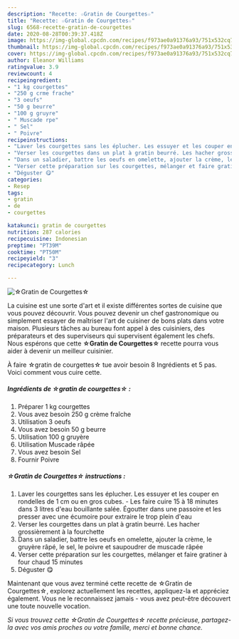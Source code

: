 ```yaml
---
description: "Recette: ☆Gratin de Courgettes☆"
title: "Recette: ☆Gratin de Courgettes☆"
slug: 6568-recette-gratin-de-courgettes
date: 2020-08-28T00:39:37.418Z
image: https://img-global.cpcdn.com/recipes/f973ae0a91376a93/751x532cq70/☆gratin-de-courgettes☆-photo-principale-de-la-recette.jpg
thumbnail: https://img-global.cpcdn.com/recipes/f973ae0a91376a93/751x532cq70/☆gratin-de-courgettes☆-photo-principale-de-la-recette.jpg
cover: https://img-global.cpcdn.com/recipes/f973ae0a91376a93/751x532cq70/☆gratin-de-courgettes☆-photo-principale-de-la-recette.jpg
author: Eleanor Williams
ratingvalue: 3.9
reviewcount: 4
recipeingredient:
- "1 kg courgettes"
- "250 g crme frache"
- "3 oeufs"
- "50 g beurre"
- "100 g gruyre"
- " Muscade rpe"
- " Sel"
- " Poivre"
recipeinstructions:
- "Laver les courgettes sans les éplucher. Les essuyer et les couper en rondelles de 1 cm ou en gros cubes. Les faire cuire 15 à 18 minutes dans 3 litres d&#39;eau bouillante salée. Égoutter dans une passoire et les presser avec une écumoire pour extraire le trop plein d&#39;eau"
- "Verser les courgettes dans un plat à gratin beurré. Les hacher grossièrement à la fourchette"
- "Dans un saladier, battre les oeufs en omelette, ajouter la crème, le gruyère râpé, le sel, le poivre et saupoudrer de muscade râpée"
- "Verser cette préparation sur les courgettes, mélanger et faire gratiner à four chaud 15 minutes"
- "Déguster 😋"
categories:
- Resep
tags:
- gratin
- de
- courgettes

katakunci: gratin de courgettes 
nutrition: 287 calories
recipecuisine: Indonesian
preptime: "PT39M"
cooktime: "PT50M"
recipeyield: "3"
recipecategory: Lunch

---
```



![☆Gratin de Courgettes☆](https://img-global.cpcdn.com/recipes/f973ae0a91376a93/751x532cq70/☆gratin-de-courgettes☆-photo-principale-de-la-recette.jpg)

La cuisine est une sorte d'art et il existe différentes sortes de cuisine que vous pouvez découvrir. Vous pouvez devenir un chef gastronomique ou simplement essayer de maîtriser l'art de cuisiner de bons plats dans votre maison. Plusieurs tâches au bureau font appel à des cuisiniers, des préparateurs et des superviseurs qui supervisent également les chefs. Nous espérons que cette <strong> ☆Gratin de Courgettes☆ </strong> recette pourra vous aider à devenir un meilleur cuisinier.

<!--inarticleads1-->

À faire ☆gratin de courgettes☆ tue avoir besoin 8 Ingrédients et 5 pas. Voici comment vous cuire cette.

##### Ingrédients de ☆gratin de courgettes☆ :

1. Préparer 1 kg courgettes
1. Vous avez besoin 250 g crème fraîche
1. Utilisation 3 oeufs
1. Vous avez besoin 50 g beurre
1. Utilisation 100 g gruyère
1. Utilisation  Muscade râpée
1. Vous avez besoin  Sel
1. Fournir  Poivre




<!--inarticleads2-->

##### ☆Gratin de Courgettes☆ instructions :

1. Laver les courgettes sans les éplucher. Les essuyer et les couper en rondelles de 1 cm ou en gros cubes. - Les faire cuire 15 à 18 minutes dans 3 litres d&#39;eau bouillante salée. Égoutter dans une passoire et les presser avec une écumoire pour extraire le trop plein d&#39;eau
1. Verser les courgettes dans un plat à gratin beurré. Les hacher grossièrement à la fourchette
1. Dans un saladier, battre les oeufs en omelette, ajouter la crème, le gruyère râpé, le sel, le poivre et saupoudrer de muscade râpée
1. Verser cette préparation sur les courgettes, mélanger et faire gratiner à four chaud 15 minutes
1. Déguster 😋




<!--inarticleads1-->

<p>
Maintenant que vous avez terminé cette recette de ☆Gratin de Courgettes☆, explorez actuellement les recettes, appliquez-la et appréciez également. Vous ne le reconnaissez jamais - vous avez peut-être découvert une toute nouvelle vocation.
</p>

<p>
<i>Si vous trouvez cette ☆Gratin de Courgettes☆ recette précieuse, partagez-la avec vos amis proches ou votre famille, merci et bonne chance.</i>
</p>
